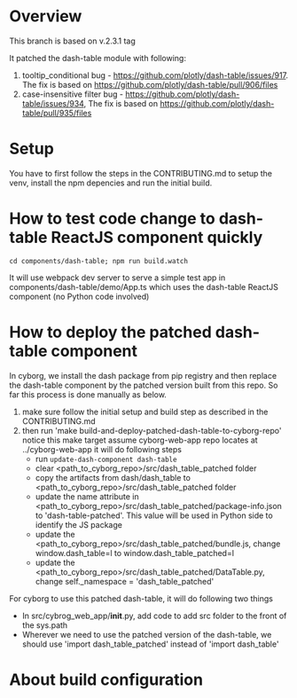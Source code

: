 # Overview

This branch is based on v.2.3.1 tag

It patched the dash-table module with following:

1) tooltip_conditional bug - https://github.com/plotly/dash-table/issues/917.
The fix is based on https://github.com/plotly/dash-table/pull/906/files
2) case-insensitive filter bug - https://github.com/plotly/dash-table/issues/934,
The fix is based on https://github.com/plotly/dash-table/pull/935/files

# Setup
You have to first follow the steps in the CONTRIBUTING.md to setup the venv, install the npm depencies
and run the initial build.

# How to test code change to dash-table ReactJS component quickly 
```
cd components/dash-table; npm run build.watch
```
It will use webpack dev server to serve a simple test app in components/dash-table/demo/App.ts which uses
the dash-table ReactJS component (no Python code involved)

# How to deploy the patched dash-table component 
In cyborg, we install the dash package from pip registry and then replace the dash-table component by
the patched version built from this repo. So far this process is done manually as below.

1) make sure follow the initial setup and build step as described in the CONTRIBUTING.md
2) then run 'make build-and-deploy-patched-dash-table-to-cyborg-repo'
 notice this make target assume cyborg-web-app repo locates at ../cyborg-web-app
  it will do following steps
   * run `update-dash-component dash-table`
   * clear <path_to_cyborg_repo>/src/dash_table_patched folder 
   * copy the artifacts from dash/dash_table to <path_to_cyborg_repo>/src/dash_table_patched folder
   * update the name attribute in <path_to_cyborg_repo>/src/dash_table_patched/package-info.json to
    'dash-table-patched'. This value will be used in Python side to identify the JS package
   * update the <path_to_cyborg_repo>/src/dash_table_patched/bundle.js, change
    window.dash_table=l to window.dash_table_patched=l 
   * update the <path_to_cyborg_repo>/src/dash_table_patched/DataTable.py, change
    self._namespace = 'dash_table_patched'

For cyborg to use this patched dash-table, it will do following two things
 * In src/cybrog_web_app/__init__.py, add code to add src folder to the front of the sys.path
 * Wherever we need to use the patched version of the dash-table, we should use 'import dash_table_patched'
instead of 'import dash_table' 

# About build configuration
